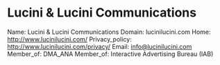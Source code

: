 
# Lucini & Lucini Communications

Name: Lucini & Lucini Communications
Domain: lucinilucini.com
Home: http://www.lucinilucini.com/
Privacy_policy: http://www.lucinilucini.com/privacy/
Email: info@lucinilucini.com
Member_of: DMA_ANA
Member_of: Interactive Advertising Bureau (IAB)
